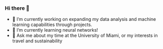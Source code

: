 ### Hi there 👋


- 🔭 I’m currently working on expanding my data analysis and machine learning capabilities through projects.
- 🌱 I’m currently learning neural networks!
- 💬 Ask me about my time at the University of Miami, or my interests in travel and sustainability

